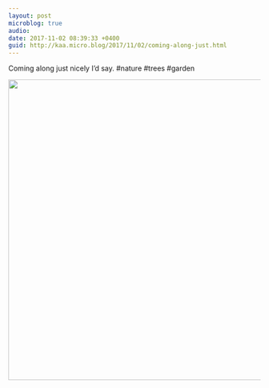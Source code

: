 ```yaml
---
layout: post
microblog: true
audio: 
date: 2017-11-02 08:39:33 +0400
guid: http://kaa.micro.blog/2017/11/02/coming-along-just.html
---
```

Coming along just nicely I’d say. #nature #trees #garden

<img src="https://www.kaa.bz/uploads/2018/3b92763728.jpg" width="600" height="600" />

